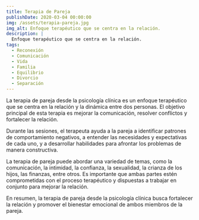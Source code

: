 ```yaml
---
title: Terapia de Pareja
publishDate: 2020-03-04 00:00:00
img: /assets/terapia-pareja.jpg
img_alt: Enfoque terapéutico que se centra en la relación.
description: |
  Enfoque terapéutico que se centra en la relación.
tags:
  - Reconexión
  - Comunicación
  - Vida
  - Familia
  - Equilibrio
  - Divorcio
  - Separación
---
```


La terapia de pareja desde la psicología clínica es un enfoque terapéutico que se centra en la relación y la dinámica entre dos personas. El objetivo principal de esta terapia es mejorar la comunicación, resolver conflictos y fortalecer la relación.

Durante las sesiones, el terapeuta ayuda a la pareja a identificar patrones de comportamiento negativos, a entender las necesidades y expectativas de cada uno, y a desarrollar habilidades para afrontar los problemas de manera constructiva.

La terapia de pareja puede abordar una variedad de temas, como la comunicación, la intimidad, la confianza, la sexualidad, la crianza de los hijos, las finanzas, entre otros. Es importante que ambas partes estén comprometidas con el proceso terapéutico y dispuestas a trabajar en conjunto para mejorar la relación.

En resumen, la terapia de pareja desde la psicología clínica busca fortalecer la relación y promover el bienestar emocional de ambos miembros de la pareja.
